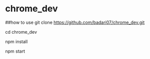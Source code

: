 # chrome_dev
##how to use
git clone https://github.com/badari07/chrome_dev.git

cd chrome_dev

npm install

npm start
